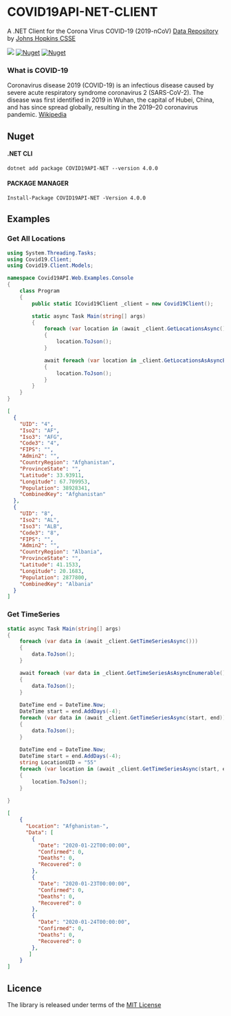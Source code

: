 # COVID19API-NET-CLIENT

A .NET Client for the Corona Virus COVID-19 (2019-nCoV) [Data Repository](https://github.com/CSSEGISandData/COVID-19) by [Johns Hopkins CSSE](https://systems.jhu.edu/research/public-health/ncov/) 

![](https://github.com/Chitova263/COVID19API-NET-CLIENT/workflows/main/badge.svg)
[![Nuget](https://img.shields.io/nuget/v/COVID19API-NET?style=flat-square)](https://www.nuget.org/packages/COVID19API-NET/)
[![Nuget](https://img.shields.io/nuget/dt/COVID19API-NET?color=green&style=flat-square)](https://www.nuget.org/packages/COVID19API-NET/)


### What is COVID-19
Coronavirus disease 2019 (COVID-19) is an infectious disease caused by severe acute respiratory syndrome coronavirus 2 (SARS-CoV-2). The disease was first identified in 2019 in Wuhan, the capital of Hubei, China, and has since spread globally, resulting in the 2019–20 coronavirus pandemic. [Wikipedia](https://en.wikipedia.org/wiki/Coronavirus_disease_2019)

## Nuget

#### .NET CLI
```
dotnet add package COVID19API-NET --version 4.0.0
```

#### PACKAGE MANAGER
```
Install-Package COVID19API-NET -Version 4.0.0
```

## Examples

### Get All Locations

```cs
using System.Threading.Tasks;
using Covid19.Client;
using Covid19.Client.Models;

namespace Covid19API.Web.Examples.Console
{
    class Program
    {
        public static ICovid19Client _client = new Covid19Client();

        static async Task Main(string[] args)
        {
            foreach (var location in (await _client.GetLocationsAsync()))
            {
                location.ToJson();
            }

            await foreach (var location in _client.GetLocationsAsAsyncEnumerable())
            {
                location.ToJson();
            }
        }
    }
}
```
```json
[
  {
    "UID": "4",
    "Iso2": "AF",
    "Iso3": "AFG",
    "Code3": "4",
    "FIPS": "",
    "Admin2": "",
    "CountryRegion": "Afghanistan",
    "ProvinceState": "",
    "Latitude": 33.93911,
    "Longitude": 67.709953,
    "Population": 38928341,
    "CombinedKey": "Afghanistan"
  },
  {
    "UID": "8",
    "Iso2": "AL",
    "Iso3": "ALB",
    "Code3": "8",
    "FIPS": "",
    "Admin2": "",
    "CountryRegion": "Albania",
    "ProvinceState": "",
    "Latitude": 41.1533,
    "Longitude": 20.1683,
    "Population": 2877800,
    "CombinedKey": "Albania"
  }
]
```


### Get TimeSeries

```cs
static async Task Main(string[] args)
{
    foreach (var data in (await _client.GetTimeSeriesAsync()))
    {
        data.ToJson();
    }

    await foreach (var data in _client.GetTimeSeriesAsAsyncEnumerable())
    {
        data.ToJson();
    }
    
    DateTime end = DateTime.Now;
    DateTime start = end.AddDays(-4);
    foreach (var data in (await _client.GetTimeSeriesAsync(start, end)))
    {
        data.ToJson();
    }
    
    DateTime end = DateTime.Now;
    DateTime start = end.AddDays(-4);
    string LocationUID = "55"
    foreach (var location in (await _client.GetTimeSeriesAsync(start, end, locationUID)))
    {
        location.ToJson();
    }
    
}
```
```json
[
    {
      "Location": "Afghanistan-",
      "Data": [
        {
          "Date": "2020-01-22T00:00:00",
          "Confirmed": 0,
          "Deaths": 0,
          "Recovered": 0
        },
        {
          "Date": "2020-01-23T00:00:00",
          "Confirmed": 0,
          "Deaths": 0,
          "Recovered": 0
        },
        {
          "Date": "2020-01-24T00:00:00",
          "Confirmed": 0,
          "Deaths": 0,
          "Recovered": 0
        },
       ]
    }
]
```

## Licence

The library is released under terms of the [MIT License](https://opensource.org/licenses/MIT)

